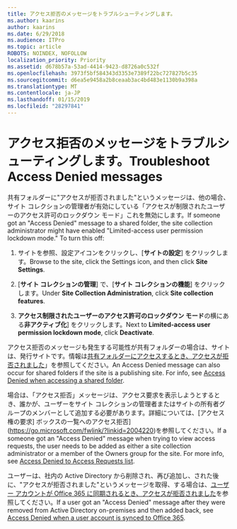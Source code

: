 ```yaml
---
title: アクセス拒否のメッセージをトラブルシューティングします。
ms.author: kaarins
author: kaarins
ms.date: 6/29/2018
ms.audience: ITPro
ms.topic: article
ROBOTS: NOINDEX, NOFOLLOW
localization_priority: Priority
ms.assetid: d678b57a-53ad-4414-9423-d8726a0c532f
ms.openlocfilehash: 3973f5bf584343d3353e7389f22bc727827b5c35
ms.sourcegitcommit: d6ea5e9458a2b8ceaab3ac4bd483e1130b9a398a
ms.translationtype: MT
ms.contentlocale: ja-JP
ms.lasthandoff: 01/15/2019
ms.locfileid: "28297841"
---
```

# <a name="troubleshoot-access-denied-messages"></a><span data-ttu-id="28d67-102">アクセス拒否のメッセージをトラブルシューティングします。</span><span class="sxs-lookup"><span data-stu-id="28d67-102">Troubleshoot Access Denied messages</span></span>

<span data-ttu-id="28d67-p101">共有フォルダーに"アクセスが拒否されました"というメッセージは、他の場合、サイト コレクションの管理者が有効にしている「アクセスが制限されたユーザーのアクセス許可のロックダウン モード」これを無効にします。</span><span class="sxs-lookup"><span data-stu-id="28d67-p101">If someone got an "Access Denied" message to a shared folder, the site collection administrator might have enabled "Limited-access user permission lockdown mode." To turn this off:</span></span> 
  
1. <span data-ttu-id="28d67-105">サイトを参照、設定アイコンをクリックし、[**サイトの設定**] をクリックします。</span><span class="sxs-lookup"><span data-stu-id="28d67-105">Browse to the site, click the Settings icon, and then click **Site Settings**.</span></span>
    
2. <span data-ttu-id="28d67-106">[**サイト コレクションの管理**] で、[**サイト コレクションの機能**] をクリックします。</span><span class="sxs-lookup"><span data-stu-id="28d67-106">Under **Site Collection Administration**, click **Site collection features**.</span></span>
    
3. <span data-ttu-id="28d67-107">**アクセス制限されたユーザーのアクセス許可のロックダウン モード**の横にある**非アクティブ化**] をクリックします。</span><span class="sxs-lookup"><span data-stu-id="28d67-107">Next to **Limited-access user permission lockdown mode**, click **Deactivate**.</span></span>
    
<span data-ttu-id="28d67-p102">アクセス拒否のメッセージも発生する可能性が共有フォルダーの場合は、サイトは、発行サイトです。情報は[共有フォルダーにアクセスするとき、アクセスが拒否されました](https://go.microsoft.com/fwlink/?linkid=2004317)」を参照してください。</span><span class="sxs-lookup"><span data-stu-id="28d67-p102">An Access Denied message can also occur for shared folders if the site is a publishing site. For info, see [Access Denied when accessing a shared folder](https://go.microsoft.com/fwlink/?linkid=2004317).</span></span>
  
<span data-ttu-id="28d67-p103">場合は、「アクセス拒否」メッセージは、アクセス要求を表示しようとするとき、誰かが、ユーザーをサイト コレクションの管理者またはサイトの所有者グループのメンバーとして追加する必要があります。詳細については、[アクセス権の要求] ボックスの一覧へのアクセス拒否](https://go.microsoft.com/fwlink/?linkid=2004220)を参照してください。</span><span class="sxs-lookup"><span data-stu-id="28d67-p103">If a someone got an "Access Denied" message when trying to view access requests, the user needs to be added as either a site collection administrator or a member of the Owners group for the site. For more info, see [Access Denied to Access Requests list](https://go.microsoft.com/fwlink/?linkid=2004220).</span></span>
  
<span data-ttu-id="28d67-112">ユーザーは、社内の Active Directory から削除され、再び追加し、された後に、"アクセスが拒否されました"というメッセージを取得、する場合は、[ユーザー アカウントが Office 365 に同期されるとき、アクセスが拒否されました](https://go.microsoft.com/fwlink/?linkid=2004318)を参照してください。</span><span class="sxs-lookup"><span data-stu-id="28d67-112">If a user got an "Access Denied" message after they were removed from Active Directory on-premises and then added back, see [Access Denied when a user account is synced to Office 365](https://go.microsoft.com/fwlink/?linkid=2004318).</span></span>
  

